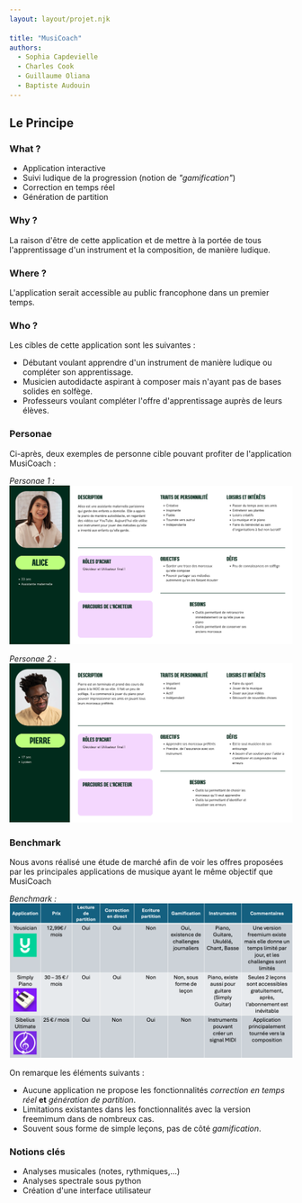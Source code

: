 ```yaml
---
layout: layout/projet.njk

title: "MusiCoach"
authors:
  - Sophia Capdevielle
  - Charles Cook
  - Guillaume Oliana
  - Baptiste Audouin
---
```



## Le Principe

### What ?
+ Application interactive
+ Suivi ludique de la progression (notion de *"gamification"*)
+ Correction en temps réel
+ Génération de partition

### Why ?
La raison d'être de cette application et de mettre à la portée de tous l'apprentissage d'un instrument et la composition, de manière ludique. 

### Where ?
L'application serait accessible au public francophone dans un premier temps.

### Who ?
Les cibles de cette application sont les suivantes : 
+ Débutant voulant apprendre d'un instrument de manière ludique ou compléter son apprentissage.
+ Musicien autodidacte aspirant à composer mais n'ayant pas de bases solides en solfège. 
+ Professeurs voulant compléter l'offre d'apprentissage auprès de leurs élèves.

### Personae 
Ci-après, deux exemples de personne cible pouvant profiter de l'application MusiCoach :

*Personae 1 :*
![Personae 1](<Images/Personae 1.png>)

*Personae 2 :*
![Personae 2](<Images/Personae 2.png>)

### Benchmark 
Nous avons réalisé une étude de marché afin de voir les offres proposées par les principales applications de musique ayant le même objectif que MusiCoach

*Benchmark :*
![Benchmark](Images/Benchmark.png)

On remarque les éléments suivants : 
+ Aucune application ne propose les fonctionnalités *correction en temps réel* **et** *génération de partition*.
+ Limitations existantes dans les fonctionnalités avec la version freemimum  dans de nombreux cas.
+ Souvent sous forme de simple leçons, pas de côté *gamification*.

### Notions clés 
* Analyses musicales (notes, rythmiques,...)
* Analyses spectrale sous python
* Création d'une interface utilisateur

